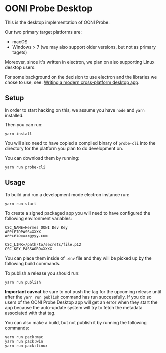 # OONI Probe Desktop

This is the desktop implementation of OONI Probe.

Our two primary target platforms are:

- macOS
- Windows > 7 (we may also support older versions, but not as primary tagets)

Moreover, since it's written in electron, we plan on also supporting Linux desktop users.

For some background on the decision to use electron and the libraries we chose
to use, see: [Writing a modern cross-platform desktop
app](https://ooni.torproject.org/post/writing-a-modern-cross-platform-desktop-app/).

## Setup

In order to start hacking on this, we assume you have `node` and `yarn`
installed.

Then you can run:
```
yarn install
```

You will also need to have copied a compiled binary of `probe-cli` into the
directory for the platform you plan to do development on.

You can download them by running:
```
yarn run probe-cli
```

## Usage

To build and run a development mode electron instance run:
```
yarn run start
```

To create a signed packaged app you will need to have configured the following
environment variables:

```
CSC_NAME=Hermes OONI Dev Key
APPLEIDPASS=XXXX
APPLEID=xxx@yyy.com

CSC_LINK=/path/to/secrets/file.p12
CSC_KEY_PASSWORD=XXXX
```

You can place them inside of `.env` file and they will be picked up by the
following build commands.

To publish a release you should run:
```
yarn run publish
```

**Important caveat** be sure to not push the tag for the upcoming release until
after the `yarn run publish` command has run successfully. If you do so users
of the OONI Probe Desktop app will get an error when they start the app because
the auto-update system will try to fetch the metadata associated with that tag.

You can also make a build, but not publish it by running the following commands:
```
yarn run pack:mac
yarn run pack:win
yarn run pack:linux
```
